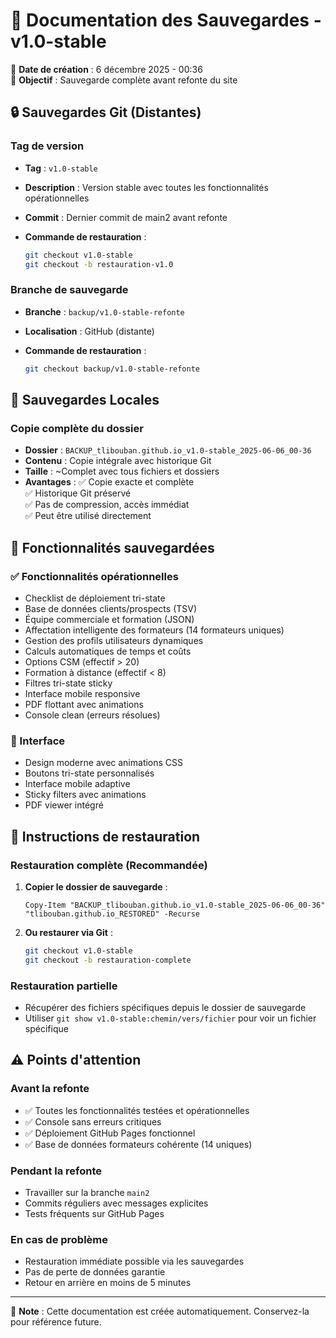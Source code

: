 # 💾 Documentation des Sauvegardes - v1.0-stable

📅 **Date de création** : 6 décembre 2025 - 00:36  
🎯 **Objectif** : Sauvegarde complète avant refonte du site

## 🔒 Sauvegardes Git (Distantes)

### Tag de version

- **Tag** : `v1.0-stable`
- **Description** : Version stable avec toutes les fonctionnalités opérationnelles
- **Commit** : Dernier commit de main2 avant refonte
- **Commande de restauration** :

  ```bash
  git checkout v1.0-stable
  git checkout -b restauration-v1.0
  ```

### Branche de sauvegarde

- **Branche** : `backup/v1.0-stable-refonte`
- **Localisation** : GitHub (distante)
- **Commande de restauration** :

  ```bash
  git checkout backup/v1.0-stable-refonte
  ```

## 📁 Sauvegardes Locales

### Copie complète du dossier

- **Dossier** : `BACKUP_tlibouban.github.io_v1.0-stable_2025-06-06_00-36`
- **Contenu** : Copie intégrale avec historique Git
- **Taille** : ~Complet avec tous fichiers et dossiers
- **Avantages** :
  ✅ Copie exacte et complète  
  ✅ Historique Git préservé  
  ✅ Pas de compression, accès immédiat  
  ✅ Peut être utilisé directement  

## 🚀 Fonctionnalités sauvegardées

### ✅ Fonctionnalités opérationnelles

- Checklist de déploiement tri-state
- Base de données clients/prospects (TSV)
- Équipe commerciale et formation (JSON)
- Affectation intelligente des formateurs (14 formateurs uniques)
- Gestion des profils utilisateurs dynamiques
- Calculs automatiques de temps et coûts
- Options CSM (effectif > 20)
- Formation à distance (effectif < 8)
- Filtres tri-state sticky
- Interface mobile responsive
- PDF flottant avec animations
- Console clean (erreurs résolues)

### 🎨 Interface

- Design moderne avec animations CSS
- Boutons tri-state personnalisés
- Interface mobile adaptive
- Sticky filters avec animations
- PDF viewer intégré

## 🔄 Instructions de restauration

### Restauration complète (Recommandée)

1. **Copier le dossier de sauvegarde** :

   ```
   Copy-Item "BACKUP_tlibouban.github.io_v1.0-stable_2025-06-06_00-36" "tlibouban.github.io_RESTORED" -Recurse
   ```

2. **Ou restaurer via Git** :

   ```bash
   git checkout v1.0-stable
   git checkout -b restauration-complete
   ```

### Restauration partielle

- Récupérer des fichiers spécifiques depuis le dossier de sauvegarde
- Utiliser `git show v1.0-stable:chemin/vers/fichier` pour voir un fichier spécifique

## ⚠️ Points d'attention

### Avant la refonte

- ✅ Toutes les fonctionnalités testées et opérationnelles
- ✅ Console sans erreurs critiques
- ✅ Déploiement GitHub Pages fonctionnel
- ✅ Base de données formateurs cohérente (14 uniques)

### Pendant la refonte

- Travailler sur la branche `main2`
- Commits réguliers avec messages explicites
- Tests fréquents sur GitHub Pages

### En cas de problème

- Restauration immédiate possible via les sauvegardes
- Pas de perte de données garantie
- Retour en arrière en moins de 5 minutes

---

📝 **Note** : Cette documentation est créée automatiquement. Conservez-la pour référence future.
